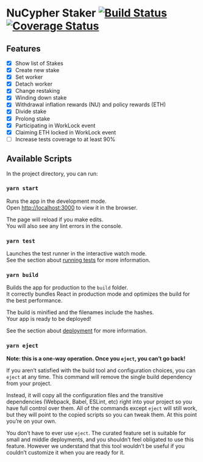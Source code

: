 # NuCypher Staker [![Build Status](https://travis-ci.com/cryptoseal86/stake-nucypher.svg?branch=master)](https://travis-ci.com/cryptoseal86/stake-nucypher) [![Coverage Status](https://coveralls.io/repos/github/cryptoseal86/stake-nucypher/badge.svg?branch=master&source=github)](https://coveralls.io/github/cryptoseal86/stake-nucypher?branch=master)

## Features

  - [x] Show list of Stakes
  - [x] Create new stake
  - [x] Set worker
  - [x] Detach worker
  - [x] Change restaking
  - [X] Winding down stake
  - [X] Withdrawal inflation rewards (NU) and policy rewards (ETH)
  - [X] Divide stake
  - [X] Prolong stake
  - [X] Participating in WorkLock event
  - [X] Claiming ETH locked in WorkLock event
  - [ ] Increase tests coverage to at least 90%

## Available Scripts

In the project directory, you can run:

### `yarn start`

Runs the app in the development mode.<br />
Open [http://localhost:3000](http://localhost:3000) to view it in the browser.

The page will reload if you make edits.<br />
You will also see any lint errors in the console.

### `yarn test`

Launches the test runner in the interactive watch mode.<br />
See the section about [running tests](https://facebook.github.io/create-react-app/docs/running-tests) for more information.

### `yarn build`

Builds the app for production to the `build` folder.<br />
It correctly bundles React in production mode and optimizes the build for the best performance.

The build is minified and the filenames include the hashes.<br />
Your app is ready to be deployed!

See the section about [deployment](https://facebook.github.io/create-react-app/docs/deployment) for more information.

### `yarn eject`

**Note: this is a one-way operation. Once you `eject`, you can’t go back!**

If you aren’t satisfied with the build tool and configuration choices, you can `eject` at any time. This command will remove the single build dependency from your project.

Instead, it will copy all the configuration files and the transitive dependencies (Webpack, Babel, ESLint, etc) right into your project so you have full control over them. All of the commands except `eject` will still work, but they will point to the copied scripts so you can tweak them. At this point you’re on your own.

You don’t have to ever use `eject`. The curated feature set is suitable for small and middle deployments, and you shouldn’t feel obligated to use this feature. However we understand that this tool wouldn’t be useful if you couldn’t customize it when you are ready for it.
